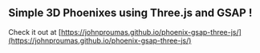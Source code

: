 ## Simple 3D Phoenixes using Three.js and GSAP !

Check it out at [https://johnproumas.github.io/phoenix-gsap-three-js/](https://johnproumas.github.io/phoenix-gsap-three-js/)

